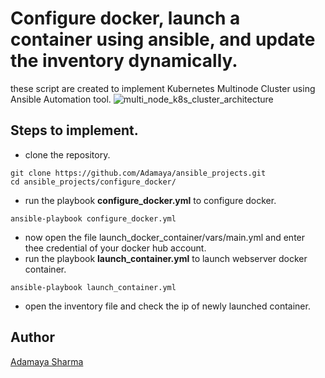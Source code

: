 # Configure docker, launch a container using ansible, and update the inventory dynamically.
these script are created to implement Kubernetes Multinode Cluster using Ansible Automation tool.
![multi_node_k8s_cluster_architecture](multi_node_k8s_cluster.gif)

## Steps to implement.
- clone the repository.
```
git clone https://github.com/Adamaya/ansible_projects.git
cd ansible_projects/configure_docker/
```
- run the playbook **configure_docker.yml** to configure docker.
```
ansible-playbook configure_docker.yml
```
- now open the file launch_docker_container/vars/main.yml and enter thee credential of your docker hub account. 
- run the playbook **launch_container.yml** to launch webserver docker container.
```
ansible-playbook launch_container.yml
```
- open the inventory file and check the ip of newly launched container.

## Author
[Adamaya Sharma](https://www.linkedin.com/in/adamaya-sharma/)

